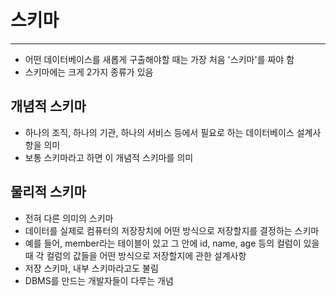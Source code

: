 # 스키마
*********
* 어떤 데이터베이스를 새롭게 구출해야할 때는 가장 처음 '스키마'를 짜야 함 
* 스키마에는 크게 2가지 종류가 있음

## 개념적 스키마
* 하나의 조직, 하나의 기관, 하나의 서비스 등에서 필요로 하는 데이터베이스 설계사항을 의미
* 보통 스키마라고 하면 이 개념적 스키마를 의미


## 물리적 스키마
* 전혀 다른 의미의 스키마
* 데이터를 실제로 컴퓨터의 저장장치에 어떤 방식으로 저장할지를 결정하는 스키마
* 예를 들어, member라는 테이블이 있고 그 안에 id, name, age 등의 컬럼이 있을 때 각 컬럼의 값들을 어떤 방식으로 저장할지에 관한 설계사항
* 저장 스키마, 내부 스키마라고도 불림
* DBMS를 만드는 개발자들이 다루는 개념